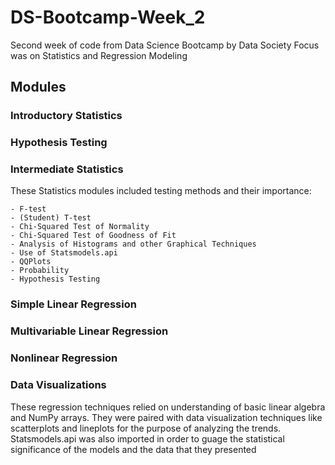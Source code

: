 # DS-Bootcamp-Week_2

Second week of code from Data Science Bootcamp by Data Society
Focus was on Statistics and Regression Modeling

## Modules

### Introductory Statistics
### Hypothesis Testing
### Intermediate Statistics
These Statistics modules included testing methods and their importance:

    - F-test
    - (Student) T-test
    - Chi-Squared Test of Normality
    - Chi-Squared Test of Goodness of Fit
    - Analysis of Histograms and other Graphical Techniques
    - Use of Statsmodels.api
    - QQPlots
    - Probability
    - Hypothesis Testing
  
### Simple Linear Regression
### Multivariable Linear Regression
### Nonlinear Regression
### Data Visualizations
These regression techniques relied on understanding of basic linear algebra and NumPy arrays. They were paired with data visualization techniques like scatterplots and lineplots for the purpose of analyzing the trends. Statsmodels.api was also imported in order to guage the statistical significance of the models and the data that they presented
